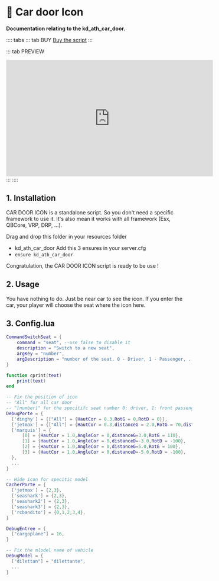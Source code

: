 # :car: Car door Icon
**Documentation relating to the kd_ath_car_door.**

:::: tabs
::: tab BUY
[Buy the script](https://jumpon-studios.com/fivem/car-door-icon)
:::

::: tab PREVIEW
<iframe width="560" height="315" src="https://www.youtube.com/embed/KLwc9zr9L1Q?si=Zw0ID9gUyu1TtgQg" title="YouTube video player" frameborder="0" allow="accelerometer; autoplay; clipboard-write; encrypted-media; gyroscope; picture-in-picture; web-share" allowfullscreen></iframe>
:::
::::


## 1. Installation
CAR DOOR ICON is a standalone script. So you don't need a specific framework to use it. It's also mean it works with all framework (Esx, QBCore, VRP, DRP, …).

Drag and drop this folder in your resources folder
- kd_ath_car_door
Add this 3 ensures in your server.cfg
- `ensure kd_ath_car_door`

Congratulation, the CAR DOOR ICON script is ready to be use !

## 2. Usage
You have nothing to do. Just be near car to see the icon. If you enter the car, your player will choose the seat where the icon here.

## 3. Config.lua
```lua
CommandSwitchSeat = {
    command = "seat", --use false to disable it
    description = "Switch to a new seat",
    argKey = "number",
    argDescription = "number of the seat. 0 - Driver, 1 - Passenger, ..."
}

function cprint(text)
    print(text)
end

-- Fix the position of icon
-- "All" for all car door
-- "[number]" for the specitifc seat number 0: driver, 1: front passenger, ...
DebugPorte = {
  ['dinghy'] = {["All"] = {HautCor = 0.3,RotG = 0,RotD = 0}},
  ['jetmax'] = {["All"] = {HautCor = 0.3,distanceG = 2.0,RotG = 70,distanceD = 2.0,RotD = -70}},
  ['marquis'] = {
      [0] = {HautCor = 1.0,AngleCor = 0,distanceG=3.0,RotG = 110},
      [1] = {HautCor = 1.0,AngleCor = 0,distanceD=-3.0,RotD = -100},
      [2] = {HautCor = 1.0,AngleCor = 0,distanceG=5.0,RotG = 100},
      [3] = {HautCor = 1.0,AngleCor = 0,distanceD=-5.0,RotD = -100},
  },
  ...
}

-- Hide icon for specitic model 
CacherPorte = {
  ['jetmax'] = {2,3},
  ['seashark'] = {2,3},
  ['seashark2'] = {2,3},
  ['seashark3'] = {2,3},
  ['rcbandito'] = {0,1,2,3,4},
}

DebugEntree = {
  ["cargoplane"] = 16,
}

-- Fix the mlodel name of vehicle
DebugModel = {
  ["dilettan"] = "dilettante",
  ...
}
```
